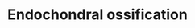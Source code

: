 ---
annotations:
- type: Pathway Ontology
  value: regulatory pathway
authors:
- MaintBot
- AlexanderPico
- Egonw
- Susan
- Eweitz
description: ''
last-edited: 2021-05-14
organisms:
- Danio rerio
redirect_from:
- /index.php/Pathway:WP1383
- /instance/WP1383
schema-jsonld:
- '@context': https://schema.org/
  '@id': https://wikipathways.github.io/pathways/WP1383.html
  '@type': Dataset
  creator:
    '@type': Organization
    name: WikiPathways
  description: ''
  keywords:
  - FGF18
  - chst11
  - zgc:158799
  - sox6
  - wu:fi36g12
  - adamts1
  - LOC100149108
  - Growth hormone
  - hmgcs1
  - SERPINH1
  - sox9a
  - IGF1R
  - mef2cb
  - Osteopontin
  - LOC566764
  - PLAU
  - FGF2
  - LOC564254
  - PTH
  - IHH
  - Thyroid hormone
  - COL10A1
  - LOC556380
  - ctsl1a
  - tgfb2
  - gli3
  - ift88
  - THRA
  - fgfr3
  - igf1
  - col2a1a
  - hdac4
  - TIMP3
  - STAT5
  - PTCH1
  - IGF2
  - LOC792354
  - TNAP
  - TGFB1
  - cdkn1c
  - Oxygen
  - bmp7b
  - ADAMTS4
  - Carminerin
  - si:ch211-132p20.4
  - Aggrecan
  - nkx3.2
  - MGP
  - vegfab
  - sox5
  - si:ch211-142e24.2
  - Triiodothyronine
  - cAMP
  - BMPR1A
  - bmp6
  - CALM1
  - pth1ra
  - runx3
  - ghra
  - fgfr1a
  - LOC565053
  - TGFBI
  - kif3a
  - runx2a
  - frzb
  - PTCH
  - pthlh
  - cab39
  - mmp9
  - stat1a
  license: CC0
  name: Endochondral ossification
seo: CreativeWork
title: Endochondral ossification
wpid: WP1383
---